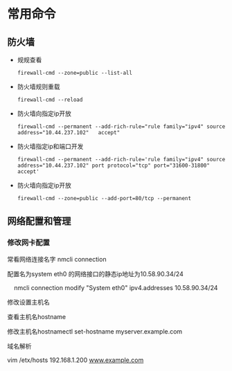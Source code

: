 # 常用命令

## 防火墙

+ 规规查看
  
  ```
  firewall-cmd --zone=public --list-all
  ```
- 防火墙规则重载
  
  ```firewall-cmd
  firewall-cmd --reload
  ```

- 防火墙向指定ip开放
  
  ```
  firewall-cmd --permanent --add-rich-rule="rule family="ipv4" source address="10.44.237.102"   accept"
  ```

- 防火墙指定ip和端口开发
  
  ```
  firewall-cmd --permanent --add-rich-rule='rule family="ipv4" source address="10.44.237.102" port protocol="tcp" port="31600-31800" accept'
  ```

- 防火墙向指定ip开放
  
      firewall-cmd --zone=public --add-port=80/tcp --permanent

## 网络配置和管理

### 修改网卡配置

常看网络连接名字 nmcli connection

配置名为system eth0 的网络接口的静态ip地址为10.58.90.34/24

    nmcli connection modify "System eth0" ipv4.addresses 10.58.90.34/24

修改设置主机名

查看主机名hostname

修改主机名hostnamectl set-hostname myserver.example.com

域名解析

vim /etx/hosts   192.168.1.200 www.example.com 

### 